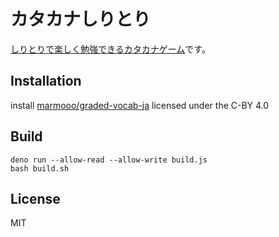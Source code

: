 # カタカナしりとり

[しりとりで楽しく勉強できるカタカナゲーム](https://marmooo.github.io/kana-siritori/)です。

## Installation

install [marmooo/graded-vocab-ja](https://github.com/marmooo/graded-vocab-ja) licensed under the C-BY 4.0

## Build

```
deno run --allow-read --allow-write build.js
bash build.sh
```

## License

MIT
